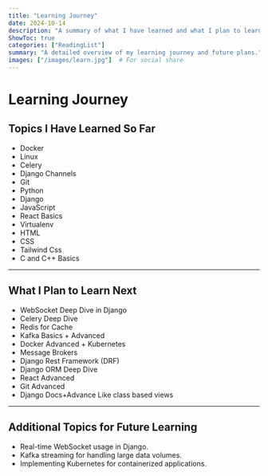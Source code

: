 ```yaml
---
title: "Learning Journey"
date: 2024-10-14
description: "A summary of what I have learned and what I plan to learn next."
ShowToc: true
categories: ["ReadingList"]
summary: "A detailed overview of my learning journey and future plans."
images: ["/images/learn.jpg"]  # For social share
---
```


# Learning Journey

## Topics I Have Learned So Far
- Docker
- Linux
- Celery
- Django Channels
- Git
- Python
- Django
- JavaScript
- React Basics
- Virtualenv
- HTML
- CSS
- Tailwind Css
- C and C++ Basics
---

## What I Plan to Learn Next
- WebSocket Deep Dive in Django
- Celery Deep Dive
- Redis for Cache
- Kafka Basics + Advanced
- Docker Advanced + Kubernetes
- Message Brokers
- Django Rest Framework (DRF)
- Django ORM Deep Dive
- React Advanced
- Git Advanced
- Django Docs+Advance Like class based views
---


## Additional Topics for Future Learning
- Real-time WebSocket usage in Django.
- Kafka streaming for handling large data volumes.
- Implementing Kubernetes for containerized applications.

